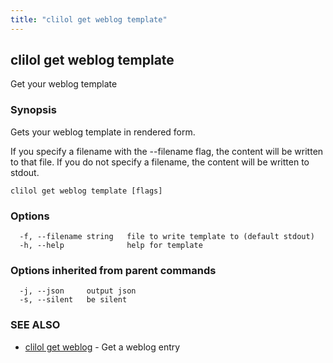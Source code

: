 ```yaml
---
title: "clilol get weblog template"
---
```

## clilol get weblog template

Get your weblog template

### Synopsis

Gets your weblog template in rendered form.

If you specify a filename with the --filename flag, the content will be written
to that file. If you do not specify a filename, the content will be written
to stdout.

```
clilol get weblog template [flags]
```

### Options

```
  -f, --filename string   file to write template to (default stdout)
  -h, --help              help for template
```

### Options inherited from parent commands

```
  -j, --json     output json
  -s, --silent   be silent
```

### SEE ALSO

* [clilol get weblog](clilol_get_weblog.md)	 - Get a weblog entry

